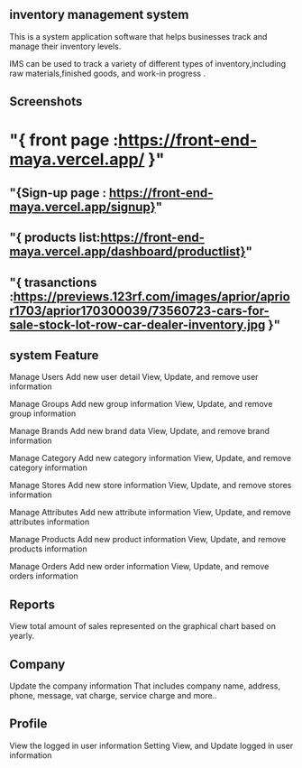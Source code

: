  ## inventory management system
This is a system application software that helps businesses track and manage their inventory levels.

IMS  can be used to track a variety of different types of inventory,including raw materials,finished goods, and work-in progress .


 ## Screenshots

  # "{ front page :https://front-end-maya.vercel.app/ }"
## "{Sign-up page : https://front-end-maya.vercel.app/signup}"
## "{ products list:https://front-end-maya.vercel.app/dashboard/productlist}"
## "{ trasanctions :https://previews.123rf.com/images/aprior/aprior1703/aprior170300039/73560723-cars-for-sale-stock-lot-row-car-dealer-inventory.jpg }"



##  system Feature

Manage Users
Add new user detail
View, Update, and remove user information

Manage Groups
Add new group information
View, Update, and remove group information

Manage Brands
Add new brand data
View, Update, and remove brand information

Manage Category
Add new category information
View, Update, and remove category information

Manage Stores
Add new store information
View, Update, and remove stores information

Manage Attributes
Add new attribute information
View, Update, and remove attributes information

Manage Products
Add new product information
View, Update, and remove products information

Manage Orders
Add new order information
View, Update, and remove orders information

## Reports
View total amount of sales represented on the graphical chart based on yearly.

## Company
Update the company information
That includes company name, address, phone, message, vat charge, service charge and more..

## Profile
View the logged in user information
Setting
View, and Update logged in user information

